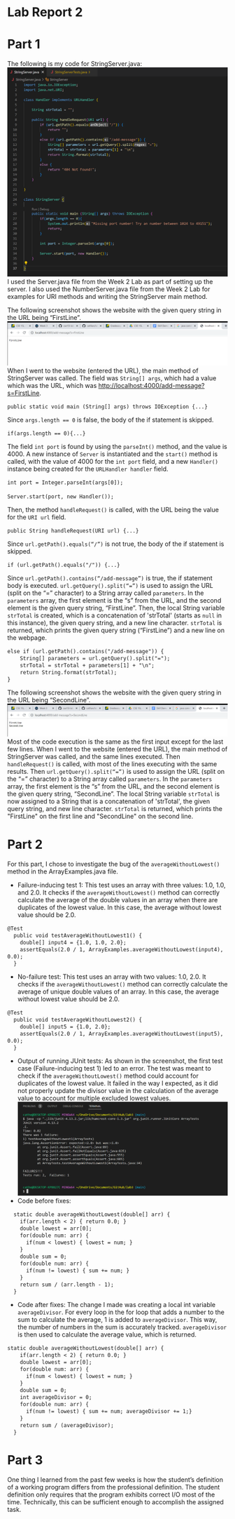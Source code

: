 # Lab Report 2

# Part 1
The following is my code for StringServer.java:
![Image](wk4lrpt1(1).png)
I used the Server.java file from the Week 2 Lab as part of setting up the server. I also used the NumberServer.java 
file from the Week 2 Lab for examples for URI methods and writing the StringServer main method.

The following screenshot shows the website with the given query string in the URL being “FirstLine”.
![Image](wk4lrpt1(2).png)
When I went to the website (entered the URL), the main method of StringServer was called. The field was `String[] args`, which had a 
value which was the URL, which was [http://localhost:4000/add-message?s=FirstLine](http://localhost:4000/add-message?s=FirstLine).
```
public static void main (String[] args) throws IOException {...}
```
Since `args.length == 0` is false, the body of the if statement is skipped. 
```
if(args.length == 0){...}
```
The field `int port` is found by using the `parseInt()` method, and the value is 4000. A new instance of `Server` is instantiated and
the `start()` method is called, with the value of 4000 for the `int port` field, and a new `Handler()` instance being created for the 
`URLHandler handler` field.
```
int port = Integer.parseInt(args[0]);

Server.start(port, new Handler());
```
Then, the method `handleRequest()` is called, with the URL being the value for the `URI url` field.
```
public String handleRequest(URI url) {...}
```
Since `url.getPath().equals(“/”)` is not true, the body of the if statement is skipped.
```
if (url.getPath().equals("/")) {...}
```
Since `url.getPath().contains(“/add-message”)` is true, the if statement body is executed. `url.getQuery().split(“=”)` is used to 
assign the URL (split on the “=” character) to a String array called `parameters`. In the `parameters` array, the first element is the “s” 
from the URL, and the second element is the given query string, “FirstLine”. Then, the local String variable `strTotal` is created, which is a 
concatenation of 'strTotal' (starts as `null` in this instance), the given query string, and a new line character. `strTotal` is returned, 
which prints the given query string (“FirstLine”) and a new line on the webpage.
```
else if (url.getPath().contains("/add-message")) {
    String[] parameters = url.getQuery().split("=");
    strTotal = strTotal + parameters[1] + "\n";
    return String.format(strTotal);
}
```
The following screenshot shows the website with the given query string in the URL being “SecondLine”. 
![Image](wk4lrpt1(3).png)
Most of the code execution is the same as the first input except for the last few lines. When I went to the website (entered the URL), 
the main method of StringServer was called, and the same lines executed. Then `handleRequest()` is called, with most of the lines executing 
with the same results. Then `url.getQuery().split(“=”)` is used to assign the URL (split on the “=” character) to a String array called `parameters`. 
In the `parameters` array, the first element is the “s” from the URL, and the second element is the given query string, “SecondLine”. The 
local String variable `strTotal` is now assigned to a String that is a concatenation of 'strTotal', the given query string, and new line character. `strTotal` 
is returned, which prints the "FirstLine" on the first line and "SecondLine" on the second line.

# Part 2
For this part, I chose to investigate the bug of the `averageWithoutLowest()` method in the ArrayExamples.java file.

* Failure-inducing test 1: This test uses an array with three values: 1.0, 1.0, and 2.0. It checks if the `averageWithoutLowest()` method can correctly 
calculate the average of the double values in an array when there are duplicates of the lowest value. In this case, the average without lowest value should 
be 2.0.
```
@Test
  public void testAverageWithoutLowest1() {
    double[] input4 = {1.0, 1.0, 2.0};
    assertEquals(2.0 / 1, ArrayExamples.averageWithoutLowest(input4), 0.0);
  }
```
* No-failure test: This test uses an array with two values: 1.0, 2.0. It checks if the `averageWithoutLowest()` method can correctly 
calculate the average of unique double values of an array. In this case, the average without lowest value should be 2.0.
```
@Test
  public void testAverageWithoutLowest2() {
    double[] input5 = {1.0, 2.0};
    assertEquals(2.0 / 1, ArrayExamples.averageWithoutLowest(input5), 0.0);
  }
```
* Output of running JUnit tests: As shown in the screenshot, the first test case (Failure-inducing test 1) led to an error. The test was meant to check if the `averageWithoutLowest()` method could account for duplicates of the lowest value. It failed in the way I expected, as it did not properly update the divisor 
value in the calculation of the average value to account for multiple excluded lowest values.
![Image](wk4lrpt2(1).png)
* Code before fixes:
```
  static double averageWithoutLowest(double[] arr) {
    if(arr.length < 2) { return 0.0; }
    double lowest = arr[0];
    for(double num: arr) {
      if(num < lowest) { lowest = num; }
    }
    double sum = 0;
    for(double num: arr) {
      if(num != lowest) { sum += num; }
    }
    return sum / (arr.length - 1);
  }
```
* Code after fixes: The change I made was creating a local int variable `averageDivisor`. For every loop in the for loop that adds a number to the sum to 
calculate the average, 1 is added to `averageDivisor`. This way, the number of numbers in the sum is accurately tracked. `averageDivisor` is then used to 
calculate the average value, which is returned.
```
static double averageWithoutLowest(double[] arr) {
    if(arr.length < 2) { return 0.0; }
    double lowest = arr[0];
    for(double num: arr) {
      if(num < lowest) { lowest = num; }
    }
    double sum = 0;
    int averageDivisor = 0;
    for(double num: arr) {
      if(num != lowest) { sum += num; averageDivisor += 1;}
    }
    return sum / (averageDivisor);
  }
```

# Part 3
One thing I learned from the past few weeks is how the student’s definition of a working program differs from the professional definition. 
The student definition only requires that the program exhibits correct I/O most of the time. Technically, this can be sufficient enough to 
accomplish the assigned task.


